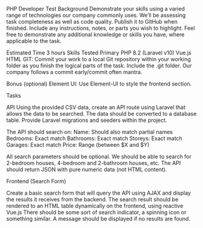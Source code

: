 PHP Developer Test
Background
Demonstrate your skills using a varied range of technologies our company commonly uses.
We’ll be assessing task completeness as well as code quality.
Publish it to GitHub when finished. Include any instructions, notes, or parts you wish to highlight. Feel free to demonstrate any additional knowledge or skills you have, where applicable to the task.

Estimated Time
3 hours
Skills Tested
Primary
PHP 8.2 (Laravel v10)
Vue.js
HTML 
GIT: Commit your work to a local Git repository within your working folder as you finish the logical parts of the task. Include the .git folder. Our company follows a commit early/commit often mantra.

Bonus (optional)
Element UI: Use Element-UI to style the frontend section.

Tasks

API
Using the provided CSV data, create an API route using Laravel that allows the data to be searched.
The data should be converted to a database table. Provide Laravel migrations and seeders within the project.

The API should search on:
Name: Should also match partial names
Bedrooms: Exact match
Bathrooms: Exact match
Storeys: Exact match
Garages: Exact match
Price: Range (between $X and $Y)

All search parameters should be optional. We should be able to search for 2-bedroom houses, 4-bedroom and 2-bathroom houses, etc.
The API should return JSON with pure numeric data (not HTML content).

Frontend (Search Form)

Create a basic search form that will query the API using AJAX and display the results it receives from the backend. The search result should be rendered to an HTML table dynamically on the frontend, using reactive Vue.js
There should be some sort of search indicator, a spinning icon or something similar.
A message should be displayed if no results are found. 
